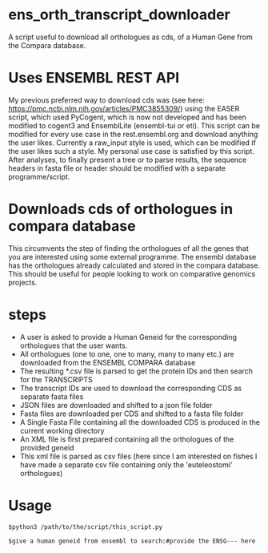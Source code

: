 # ens_orth_transcript_downloader
A script useful to download all orthologues as cds, of a Human Gene from the Compara database.

# Uses ENSEMBL REST API
My previous preferred way to download cds was (see here: https://pmc.ncbi.nlm.nih.gov/articles/PMC3855309/) using the EASER script, which used PyCogent, which is now not developed and has been modified to cogent3 and EnsemblLite (ensembl-tui or eti). This script can be modified for every use case in the rest.ensembl.org and download anything the user likes. 
Currently a raw_input style is used, which can be modified if the user likes such a style. My personal use case is satisfied by this script.
After analyses, to finally present a tree or to parse results, the sequence headers in fasta file or header should be modified with a separate programme/script.
# Downloads cds of orthologues in compara database
This circumvents the step of finding the orthologues of all the genes that you are interested using some external programme. The ensembl database has the orthologues already calculated and stored in the compara database.
This should be useful for people looking to work on comparative genomics projects.

# steps
- A user is asked to provide a Human Geneid for the corresponding orthologues that the user wants.
- All orthologues (one to one, one to many, many to many etc.) are downloaded from the ENSEMBL COMPARA database
- The resulting *.csv file is parsed to get the protein IDs and then search for the TRANSCRIPTS
- The transcript IDs are used to download the corresponding CDS as separate fasta files
- JSON files are downloaded and shifted to a json file folder
- Fasta files are downloaded per CDS and shifted to a fasta file folder
- A Single Fasta File containing all the downloaded CDS is produced in the current working directory
- An XML file is first prepared containing all the orthologues of the provided geneid
- This xml file is parsed as csv files (here since I am interested on fishes I have made a separate csv file containing only the 'euteleostomi' orthologues)

# Usage
```$python3 /path/to/the/script/this_script.py```

```$give a human geneid from ensembl to search:#provide the ENSG--- here ```
